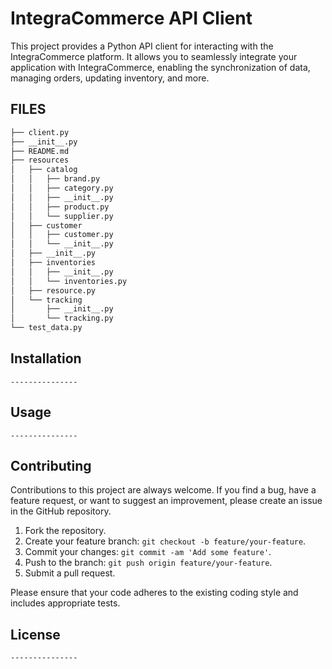 # IntegraCommerce API Client

This project provides a Python API client for interacting with the IntegraCommerce platform. It allows you to seamlessly integrate your application with IntegraCommerce, enabling the synchronization of data, managing orders, updating inventory, and more.

## FILES
```bash
├── client.py
├── __init__.py
├── README.md
├── resources
│   ├── catalog
│   │   ├── brand.py
│   │   ├── category.py
│   │   ├── __init__.py
│   │   ├── product.py
│   │   └── supplier.py
│   ├── customer
│   │   ├── customer.py
│   │   └── __init__.py
│   ├── __init__.py
│   ├── inventories
│   │   ├── __init__.py
│   │   └── inventories.py
│   ├── resource.py
│   └── tracking
│       ├── __init__.py
│       └── tracking.py
└── test_data.py
```
## Installation
    ---------------

## Usage
    ---------------

## Contributing

Contributions to this project are always welcome. If you find a bug, have a feature request, or want to suggest an improvement, please create an issue in the GitHub repository.

1. Fork the repository.
2. Create your feature branch: `git checkout -b feature/your-feature`.
3. Commit your changes: `git commit -am 'Add some feature'`.
4. Push to the branch: `git push origin feature/your-feature`.
5. Submit a pull request.

Please ensure that your code adheres to the existing coding style and includes appropriate tests.

## License
    ---------------